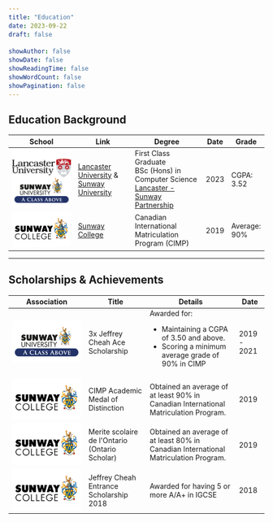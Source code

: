 ```yaml
---
title: "Education"
date: 2023-09-22
draft: false

showAuthor: false
showDate: false
showReadingTime: false
showWordCount: false
showPagination: false
---
```


## Education Background

<table>
    <thead>
        <tr>
            <th>School</th>
            <th>Link</th>
            <th>Degree</th>
            <th>Date</th>
            <th>Grade</th>
        </tr>
    </thead>
    <tbody>
        <tr>
            <td>
              <img alt="Lancaster University & Sunway University Logo" class="customEntityLogo nozoom" src="Merged.png"/>
            </td>
            <td>
              <a href="https://www.lancaster.ac.uk" target="_blank">Lancaster University</a> &
              <a href="https://sunwayuniversity.edu.my/" target="_blank">Sunway University</a></td>
            </td>
            <td>
              First Class Graduate
              <br/>
              BSc (Hons) in Computer Science
              <br/>
              <a href="https://www.lancaster.ac.uk/partners/sunway/" target="_blank">Lancaster - Sunway Partnership</a></td>
            <td>2023</td>
            <td>CGPA:<br/>3.52</td>
        </tr>
        <tr>
            <td>
              <img alt="Sunway College Logo" class="customEntityLogo nozoom" src="SunwayCollege.png"/>
            </td>
            <td><a href="https://sunwaycollege.edu.my/" target="_blank">Sunway College</a></td>
            <td>Canadian International Matriculation Program (CIMP)</td>
            <td>2019</td>
            <td>Average:<br/>90%</td>
        </tr>
    </tbody>
</table>

---

## Scholarships & Achievements

<table>
  <thead>
    <th>Association</th>
    <th>Title</th>
    <th>Details</th>
    <th>Date</th>
  </thead>
  <tr>
    <td><img alt="Sunway University Logo" class="customEntityLogo nozoom" src="SunwayUniversity.png"/></td>
    <td>3x Jeffrey Cheah Ace Scholarship</td>
    <td>
      Awarded for:
      <ul>
        <li>Maintaining a CGPA of 3.50 and above.</li>
        <li>Scoring a minimum average grade of 90% in CIMP</li>
      </ul>
    </td>
    <td>2019 - 2021</td>
  </tr>
  <tr>
    <td><img alt="Sunway College Logo" class="customEntityLogo nozoom" src="SunwayCollege.png"/></td>
    <td>CIMP Academic Medal of Distinction</td>
    <td>Obtained an average of at least 90% in Canadian International Matriculation Program.</td>
    <td>2019</td>
  </tr>
  <tr>
    <td><img alt="Sunway College Logo" class="customEntityLogo nozoom" src="SunwayCollege.png"/></td>
    <td>Merite scolaire de l'Ontario (Ontario Scholar)</td>
    <td>Obtained an average of at least 80% in Canadian International Matriculation Program.</td>
    <td>2019</td>
  </tr>
  <tr>
    <td><img alt="Sunway College Logo" class="customEntityLogo nozoom" src="SunwayCollege.png"/></td>
    <td>Jeffrey Cheah Entrance Scholarship 2018</td>
    <td>Awarded for having 5 or more A/A+ in IGCSE</td>
    <td>2018</td>
  </tr>
</table>
